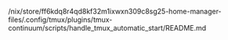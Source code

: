 /nix/store/ff6kdq8r4qd8kf32m1ixwxn309c8sg25-home-manager-files/.config/tmux/plugins/tmux-continuum/scripts/handle_tmux_automatic_start/README.md